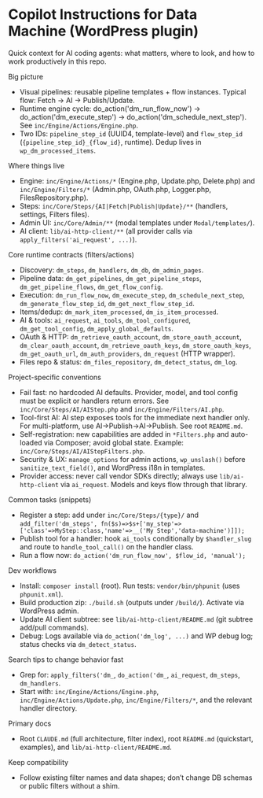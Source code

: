 # Copilot Instructions for Data Machine (WordPress plugin)

Quick context for AI coding agents: what matters, where to look, and how to work productively in this repo.

Big picture
- Visual pipelines: reusable pipeline templates + flow instances. Typical flow: Fetch → AI → Publish/Update.
- Runtime engine cycle: do_action('dm_run_flow_now') → do_action('dm_execute_step') → do_action('dm_schedule_next_step'). See `inc/Engine/Actions/Engine.php`.
- Two IDs: `pipeline_step_id` (UUID4, template-level) and `flow_step_id` (`{pipeline_step_id}_{flow_id}`, runtime). Dedup lives in `wp_dm_processed_items`.

Where things live
- Engine: `inc/Engine/Actions/*` (Engine.php, Update.php, Delete.php) and `inc/Engine/Filters/*` (Admin.php, OAuth.php, Logger.php, FilesRepository.php).
- Steps: `inc/Core/Steps/{AI|Fetch|Publish|Update}/**` (handlers, settings, Filters files).
- Admin UI: `inc/Core/Admin/**` (modal templates under `Modal/templates/`).
- AI client: `lib/ai-http-client/**` (all provider calls via `apply_filters('ai_request', ...)`).

Core runtime contracts (filters/actions)
- Discovery: `dm_steps`, `dm_handlers`, `dm_db`, `dm_admin_pages`.
- Pipeline data: `dm_get_pipelines`, `dm_get_pipeline_steps`, `dm_get_pipeline_flows`, `dm_get_flow_config`.
- Execution: `dm_run_flow_now`, `dm_execute_step`, `dm_schedule_next_step`, `dm_generate_flow_step_id`, `dm_get_next_flow_step_id`.
- Items/dedup: `dm_mark_item_processed`, `dm_is_item_processed`.
- AI & tools: `ai_request`, `ai_tools`, `dm_tool_configured`, `dm_get_tool_config`, `dm_apply_global_defaults`.
- OAuth & HTTP: `dm_retrieve_oauth_account`, `dm_store_oauth_account`, `dm_clear_oauth_account`, `dm_retrieve_oauth_keys`, `dm_store_oauth_keys`, `dm_get_oauth_url`, `dm_auth_providers`, `dm_request` (HTTP wrapper).
- Files repo & status: `dm_files_repository`, `dm_detect_status`, `dm_log`.

Project-specific conventions
- Fail fast: no hardcoded AI defaults. Provider, model, and tool config must be explicit or handlers return errors. See `inc/Core/Steps/AI/AIStep.php` and `inc/Engine/Filters/AI.php`.
- Tool-first AI: AI step exposes tools for the immediate next handler only. For multi-platform, use AI→Publish→AI→Publish. See root `README.md`.
- Self-registration: new capabilities are added in `*Filters.php` and auto-loaded via Composer; avoid global state. Example: `inc/Core/Steps/AI/AIStepFilters.php`.
- Security & UX: `manage_options` for admin actions, `wp_unslash()` before `sanitize_text_field()`, and WordPress i18n in templates.
- Provider access: never call vendor SDKs directly; always use `lib/ai-http-client` via `ai_request`. Models and keys flow through that library.

Common tasks (snippets)
- Register a step: add under `inc/Core/Steps/{type}/` and `add_filter('dm_steps', fn($s)=>$s+['my_step'=>['class'=>MyStep::class,'name'=>__('My Step','data-machine')]]);`
- Publish tool for a handler: hook `ai_tools` conditionally by `$handler_slug` and route to `handle_tool_call()` on the handler class.
- Run a flow now: `do_action('dm_run_flow_now', $flow_id, 'manual');`

Dev workflows
- Install: `composer install` (root). Run tests: `vendor/bin/phpunit` (uses `phpunit.xml`).
- Build production zip: `./build.sh` (outputs under `/build/`). Activate via WordPress admin.
- Update AI client subtree: see `lib/ai-http-client/README.md` (git subtree add/pull commands).
- Debug: Logs available via `do_action('dm_log', ...)` and WP debug log; status checks via `dm_detect_status`.

Search tips to change behavior fast
- Grep for: `apply_filters('dm_`, `do_action('dm_`, `ai_request`, `dm_steps`, `dm_handlers`.
- Start with: `inc/Engine/Actions/Engine.php`, `inc/Engine/Actions/Update.php`, `inc/Engine/Filters/*`, and the relevant handler directory.

Primary docs
- Root `CLAUDE.md` (full architecture, filter index), root `README.md` (quickstart, examples), and `lib/ai-http-client/README.md`.

Keep compatibility
- Follow existing filter names and data shapes; don’t change DB schemas or public filters without a shim.
